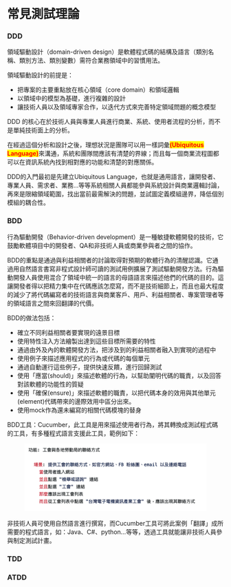 # 常見測試理論



### DDD

領域驅動設計（domain-driven design）是軟體程式碼的結構及語言（類別名稱、類別方法、類別變數）需符合業務領域中的習慣用法。

領域驅動設計的前提是：

* 把專案的主要重點放在核心領域（core domain）和領域邏輯&#x20;
* 以領域中的模型為基礎，進行複雜的設計&#x20;
* 讓技術人員以及領域專家合作，以迭代方式來完善特定領域問題的概念模型

DDD 的核心在於技術人員與專業人員進行商業、系統、使用者流程的分析，而不是單純技術面上的分析。

在經過這個分析和設計之後，理想狀況是團隊可以用一樣詞彙<mark style="color:red;">**(Ubiquitous Language)**</mark>來溝通，系統和團隊間應該有清楚的界線；而且每一個商業流程圖都可以在資訊系統內找到相對應的功能和清楚的對應關係。

DDD的入門最初是先建立Ubiquitous Language，也就是通用語言，讓開發者、專業人員、需求者、業務...等等系統相關人員都能參與系統設計與商業邏輯討論，再來是限縮領域範圍，找出當前最需解決的問題，並試圖定義模組邊界，降低個別模組的耦合性。

### BDD

行為驅動開發（Behavior-driven development）是一種敏捷軟體開發的技術，它鼓勵軟體項目中的開發者、QA和非技術人員或商業參與者之間的協作。

BDD的重點是通過與利益相關者的討論取得對預期的軟體行為的清醒認識。它通過用自然語言書寫非程式設計師可讀的測試用例擴展了測試驅動開發方法。行為驅動開發人員使用混合了領域中統一的語言的母語語言來描述他們的代碼的目的。這讓開發者得以把精力集中在代碼應該怎麼寫，而不是技術細節上，而且也最大程度的減少了將代碼編寫者的技術語言與商業客戶、用戶、利益相關者、專案管理者等的領域語言之間來回翻譯的代價。

BDD的做法包括：

* 確立不同利益相關者要實現的遠景目標
* 使用特性注入方法繪製出達到這些目標所需要的特性
* 通過由外及內的軟體開發方法，把涉及到的利益相關者融入到實現的過程中
* 使用例子來描述應用程式的行為或代碼的每個單元
* 通過自動運行這些例子，提供快速反饋，進行回歸測試
* 使用「應當(should)」來描述軟體的行為，以幫助闡明代碼的職責，以及回答對該軟體的功能性的質疑
* 使用「確保(ensure)」來描述軟體的職責，以把代碼本身的效用與其他單元(element)代碼帶來的邊際效用中區分出來。
* 使用mock作為還未編寫的相關代碼模塊的替身

BDD工具：Cucumber，此工具是用來描述使用者行為，將其轉換成測試程式碼的工具，有多種程式語言支援此工具，範例如下：

<figure><img src=".gitbook/assets/image.png" alt=""><figcaption></figcaption></figure>

非技術人員可使用自然語言進行撰寫，而Cucumber工具可將此案例「翻譯」成所需要的程式語言，如：Java、C#、python...等等，透過工具就能讓非技術人員參與制定測試計畫。

### TDD



### ATDD
